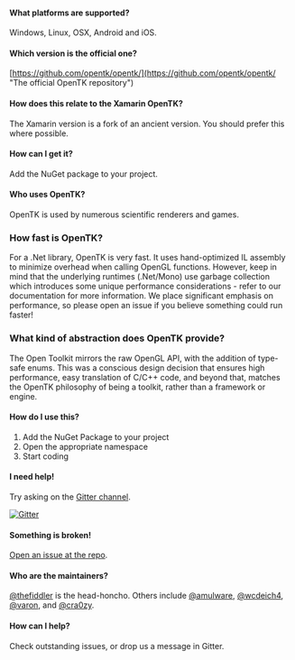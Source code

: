 #### What platforms are supported?
Windows, Linux, OSX, Android and iOS.

#### Which version is the official one?
[https://github.com/opentk/opentk/](https://github.com/opentk/opentk/ "The official OpenTK repository")

#### How does this relate to the Xamarin OpenTK?
The Xamarin version is a fork of an ancient version.
You should prefer this where possible.

#### How can I get it?
Add the NuGet package to your project.

#### Who uses OpenTK?
OpenTK is used by numerous scientific renderers and games.

### How fast is OpenTK?
For a .Net library, OpenTK is very fast. It uses hand-optimized IL assembly to minimize overhead when calling OpenGL functions. However, keep in mind that the underlying runtimes (.Net/Mono) use garbage collection which introduces some unique performance considerations - refer to our documentation for more information. We place significant emphasis on performance, so please open an issue if you believe something could run faster!

### What kind of abstraction does OpenTK provide?
The Open Toolkit mirrors the raw OpenGL API, with the addition of type-safe enums. This was a conscious design decision that ensures high performance, easy translation of C/C++ code, and beyond that, matches the OpenTK philosophy of being a toolkit, rather than a framework or engine.

#### How do I use this?
1. Add the NuGet Package to your project
1. Open the appropriate namespace
1. Start coding

#### I need help!
Try asking on the [Gitter channel](https://gitter.im/opentk/opentk).

[![Gitter](https://badges.gitter.im/opentk/opentk.svg)](https://gitter.im/opentk/opentk?utm_source=badge&utm_medium=badge&utm_campaign=pr-badge)

#### Something is broken!
[Open an issue at the repo](https://github.com/opentk/opentk/).

#### Who are the maintainers?
[@thefiddler](https://github.com/thefiddler) is the head-honcho.
Others include [@amulware](https://github.com/amulware), [@wcdeich4](https://github.com/wcdeich4), [@varon](https://github.com/varon), and [@cra0zy](https://github.com/cra0zy).

#### How can I help?
Check outstanding issues, or drop us a message in Gitter.
